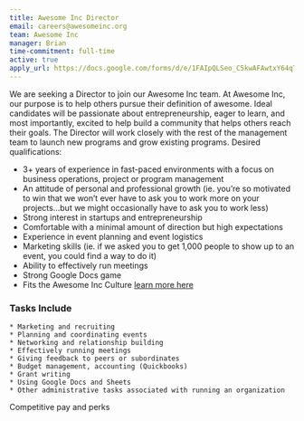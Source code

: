 ```yaml
---
title: Awesome Inc Director
email: careers@awesomeinc.org
team: Awesome Inc
manager: Brian
time-commitment: full-time
active: true
apply_url: https://docs.google.com/forms/d/e/1FAIpQLSeo_C5kwAFAwtxY64qT03egpsnVrwjGc-5UNezZ4HLwQj5SGA/viewform?usp=sf_link
---
```


We are seeking a Director to join our Awesome Inc team. At Awesome Inc, our purpose is to help others pursue their definition of awesome. Ideal candidates will be passionate about entrepreneurship, eager to learn, and most importantly, excited to help build a community that helps others reach their goals. The Director will work closely with the rest of the management team to launch new programs and grow existing programs. Desired qualifications:
  * 3+ years of experience in fast-paced environments with a focus on business operations, project or program management
  * An attitude of personal and professional growth (ie. you’re so motivated to win that we won’t ever have to ask you to work more on your projects...but we might occasionally have to ask you to work less)
  * Strong interest in startups and entrepreneurship
  * Comfortable with a minimal amount of direction but high expectations
  * Experience in event planning and event logistics
  * Marketing skills (ie. if we asked you to get 1,000 people to show up to an event, you could find a way to do it)
  * Ability to effectively run meetings
  * Strong Google Docs game
  * Fits the Awesome Inc Culture [learn more here](https://www.awesomeinc.org/culture-book-3.1.pdf)

  ### Tasks Include
    * Marketing and recruiting
    * Planning and coordinating events
    * Networking and relationship building
    * Effectively running meetings
    * Giving feedback to peers or subordinates
    * Budget management, accounting (Quickbooks)
    * Grant writing
    * Using Google Docs and Sheets
    * Other administrative tasks associated with running an organization

Competitive pay and perks